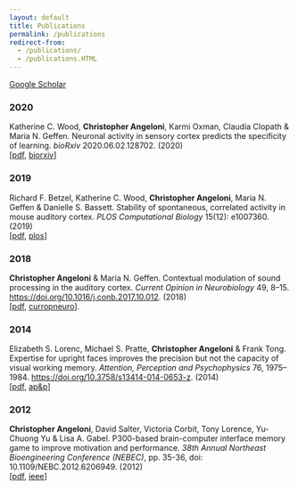 ```yaml
---
layout: default
title: Publications
permalink: /publications
redirect-from:
  - /publications/
  - /publications.HTML
---
```


 [Google Scholar]({{site.googlescholar}})

### 2020

Katherine C. Wood, **Christopher Angeloni**, Karmi Oxman, Claudia Clopath & Maria N. Geffen. Neuronal activity in sensory cortex predicts the specificity of learning. *bioRxiv* 2020.06.02.128702. (2020)<br/>[[pdf]({{baseurl}}/assets/publications/2020-06-02_neuronal-activity-in-sensory-cortex-predicts-the-specificity-of-learning.pdf), [biorxiv](https://www.biorxiv.org/content/10.1101/2020.06.02.128702v1.abstract)]

### 2019

Richard F. Betzel, Katherine C. Wood, **Christopher Angeloni**, Maria N. Geffen & Danielle S. Bassett. Stability of spontaneous, correlated activity in mouse auditory cortex. *PLOS Computational Biology* 15(12): e1007360. (2019)<br/>[[pdf]({{baseurl}}/assets/publications/2019-08-24_stability-of-spontaneous-correlated-activity-in-mouse-auditory-cortex.pdf), [plos](https://doi.org/10.1371/journal.pcbi.1007360)]

### 2018

**Christopher Angeloni** & Maria N. Geffen. Contextual modulation of sound processing in the auditory cortex. *Current Opinion in Neurobiology* 49, 8–15. https://doi.org/10.1016/j.conb.2017.10.012. (2018)<br/>[[pdf]({{baseurl}}/assets/publications/2017-10-01_contextual_modulation_of_sound_processing_in_the_auditory_cortex.pdf), [curropneuro](https://www.sciencedirect.com/science/article/pii/S0959438817302325)].


### 2014

Elizabeth S. Lorenc, Michael S. Pratte, **Christopher Angeloni** & Frank Tong. Expertise for upright faces improves the precision but not the capacity of visual working memory. *Attention, Perception and Psychophysics* 76, 1975–1984. https://doi.org/10.3758/s13414-014-0653-z. (2014)<br/>[[pdf]({{baseurl}}/assets/publications/2014-03-14_expertise_for_upright_faces_improves_the_precision_but_not_the_capacity_of_visual_working_memory.pdf), [ap&p](https://link.springer.com/article/10.3758/s13414-014-0653-z)]


### 2012

**Christopher Angeloni**, David Salter, Victoria Corbit, Tony Lorence, Yu-Chuong Yu & Lisa A. Gabel. P300-based brain-computer interface memory game to improve motivation and performance. *38th Annual Northeast Bioengineering Conference (NEBEC)*, pp. 35-36, doi: 10.1109/NEBC.2012.6206949. (2012)<br/>[[pdf]({{baseurl}}/assets/publications/2012-06-01_P300-based-brain-computer-interface-memory-game-to-improve-motivation-and-performance.pdf), [ieee](https://ieeexplore.ieee.org/abstract/document/6206949)]
